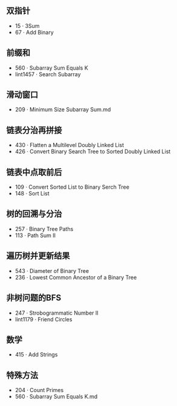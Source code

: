
## 双指针
- 15 · 3Sum
- 67 · Add Binary

## 前缀和
- 560 · Subarray Sum Equals K
- lint1457 · Search Subarray

## 滑动窗口
- 209 · Minimum Size Subarray Sum.md

## 链表分治再拼接
- 430 · Flatten a Multilevel Doubly Linked List
- 426 · Convert Binary Search Tree to Sorted Doubly Linked List

## 链表中点取前后
- 109 · Convert Sorted List to Binary Serch Tree
- 148 · Sort List

## 树的回溯与分治
- 257 · Binary Tree Paths
- 113 · Path Sum II

## 遍历树并更新结果
- 543 · Diameter of Binary Tree
- 236 · Lowest Common Ancestor of a Binary Tree

## 非树问题的BFS
- 247 · Strobogrammatic Number II
- lint1179 · Friend Circles

## 数学
- 415 · Add Strings

## 特殊方法
- 204 · Count Primes
- 560 · Subarray Sum Equals K.md
